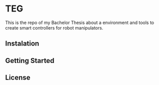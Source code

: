 # TEG

This is the repo of my Bachelor Thesis about a environment and tools to 
create smart controllers for robot manipulators.

## Instalation

## Getting Started

## License

 
    
